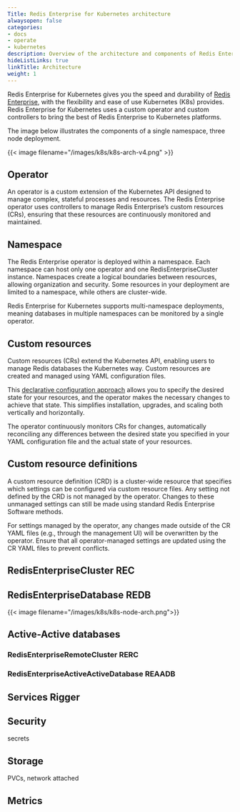 ```yaml
---
Title: Redis Enterprise for Kubernetes architecture
alwaysopen: false
categories:
- docs
- operate
- kubernetes
description: Overview of the architecture and components of Redis Enterprise for Kubernetes.
hideListLinks: true
linkTitle: Architecture
weight: 1
---
```


Redis Enterprise for Kubernetes gives you the speed and durability of [Redis Enterprise](https://redis.io/redis-enterprise/advantages/), with the flexibility and ease of use Kubernetes (K8s) provides. Redis Enterprise for Kubernetes uses a custom operator and custom controllers to bring the best of Redis Enterprise to Kubernetes platforms.

The image below illustrates the components of a single namespace, three node deployment.

{{< image filename="/images/k8s/k8s-arch-v4.png" >}}

## Operator

An operator is a custom extension of the Kubernetes API designed to manage complex, stateful processes and resources. The Redis Enterprise operator uses controllers to manage Redis Enterprise’s custom resources (CRs), ensuring that these resources are continuously monitored and maintained.

## Namespace

The Redis Enterprise operator is deployed within a namespace. Each namespace can host only one operator and one RedisEnterpriseCluster instance. Namespaces create a logical boundaries between resources, allowing organization and security. Some resources in your deployment are limited to a namespace, while others are cluster-wide.

Redis Enterprise for Kubernetes supports multi-namespace deployments, meaning databases in multiple namespaces can be monitored by a single operator.

## Custom resources

Custom resources (CRs) extend the Kubernetes API, enabling users to manage Redis databases the Kubernetes way. Custom resources are created and managed using YAML configuration files.

This [declarative configuration approach](https://kubernetes.io/docs/tasks/manage-kubernetes-objects/declarative-config/) allows you to specify the desired state for your resources, and the operator makes the necessary changes to achieve that state. This simplifies installation, upgrades, and scaling both vertically and horizontally.

The operator continuously monitors CRs for changes, automatically reconciling any differences between the desired state you specified in your YAML configuration file and the actual state of your resources.

## Custom resource definitions

A custom resource definition (CRD) is a cluster-wide resource that specifies which settings can be configured via custom resource files. Any setting not defined by the CRD is not managed by the operator. Changes to these unmanaged settings can still be made using standard Redis Enterprise Software methods.

For settings managed by the operator, any changes made outside of the CR YAML files (e.g., through the management UI) will be overwritten by the operator. Ensure that all operator-managed settings are updated using the CR YAML files to prevent conflicts.

## RedisEnterpriseCluster REC

## RedisEnterpriseDatabase REDB

{{< image filename="/images/k8s/k8s-node-arch.png">}}

## Active-Active databases

### RedisEnterpriseRemoteCluster RERC

### RedisEnterpriseActiveActiveDatabase REAADB

## Services Rigger

## Security

secrets

## Storage

PVCs, network attached

## Metrics

